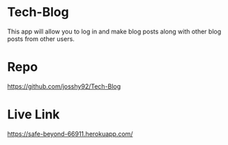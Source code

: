 # Tech-Blog
This app will allow you to log in and make blog posts along with other blog posts from other users.

# Repo
 https://github.com/josshy92/Tech-Blog
 
# Live Link 
 https://safe-beyond-66911.herokuapp.com/
 
 
